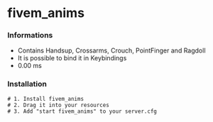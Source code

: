 # fivem_anims

### Informations
- Contains Handsup, Crossarms, Crouch, PointFinger and Ragdoll
- It is possible to bind it in Keybindings
- 0.00 ms

### Installation
```
# 1. Install fivem_anims
# 2. Drag it into your resources
# 3. Add "start fivem_anims" to your server.cfg
```
